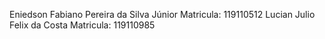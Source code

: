 Eniedson Fabiano Pereira da Silva Júnior
Matricula: 119110512
Lucian Julio Felix da Costa
Matricula: 119110985